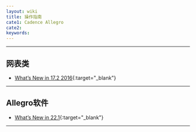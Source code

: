 ```yaml
---
layout: wiki
title: 操作指南
cate1: Cadence Allegro
cate2: 
keywords: 
---
```


* * *

## 网表类

-  [What’s New in 17.2 2016](https://tiny-yhw.github.io//2023/06/08/cadence-allegro-whats-new-in-17-2-2016/){:target="_blank"}


* * *

## Allegro软件

*   [What’s New in 22.1](https://tiny-yhw.github.io//2023/06/06/cadence-allegro-whats-new-in-22-1/){:target="_blank"}

* * *